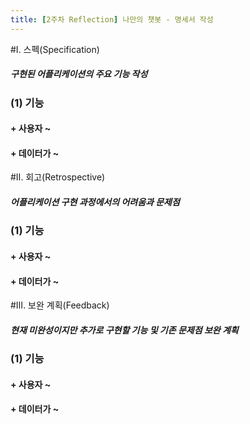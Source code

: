 ```yaml
---
title: [2주차 Reflection] 나만의 챗봇 - 명세서 작성
---
```


#Ⅰ. 스펙(Specification) 
##### 구현된 어플리케이션의 주요 기능 작성
### (1) 기능
#### + 사용자 ~
#### + 데이터가 ~

#Ⅱ. 회고(Retrospective)
##### 어플리케이션 구현 과정에서의 어려움과 문제점
### (1) 기능
#### + 사용자 ~
#### + 데이터가 ~

#Ⅲ. 보완 계획(Feedback) 
##### 현재 미완성이지만 추가로 구현할 기능 및 기존 문제점 보완 계획
### (1) 기능
#### + 사용자 ~
#### + 데이터가 ~

